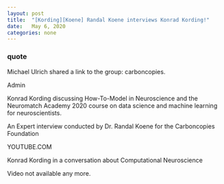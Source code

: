 ```yaml
---
layout: post
title:  "[Kording][Koene] Randal Koene interviews Konrad Kording!"
date:   May 6, 2020
categories: none
---
```




### quote 

Michael Ulrich shared a link to the group: carboncopies.


Admin

Konrad Kording discussing How-To-Model in Neuroscience and the Neuromatch Academy 2020 course on data science and machine learning for neuroscientists.

An Expert interview conducted by Dr. Randal Koene for the Carboncopies Foundation






YOUTUBE.COM




Konrad Kording in a conversation about Computational Neuroscience



Video not available any more.



 

